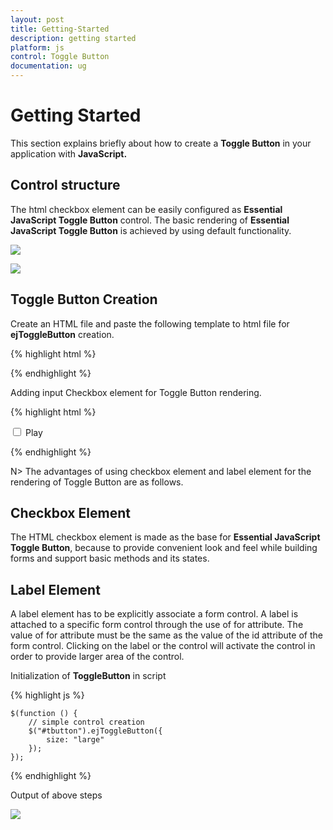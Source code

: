 ```yaml
---
layout: post
title: Getting-Started
description: getting started
platform: js
control: Toggle Button
documentation: ug
---
```


# Getting Started

This section explains briefly about how to create a **Toggle Button** in your application with **JavaScript.** 

## Control structure

The html checkbox element can be easily configured as **Essential JavaScript Toggle Button** control. The basic rendering of **Essential JavaScript Toggle Button** is achieved by using default functionality.

![]("/js/ToggleButton/Getting-Started_images/Getting-Started_img1.png") 



![]("/js/ToggleButton/Getting-Started_images/Getting-Started_img2.png") 



## Toggle Button Creation



Create an HTML file and paste the following template to html file for **ejToggleButton** creation.

{% highlight html %}

<!DOCTYPE html>
<html>
<head>
    <title>Getting Started Essential JS</title>
    <!-- Style sheet for default theme (flat azure) -->
    <link href="http://cdn.syncfusion.com/{{ site.releaseversion }}/js/web/flat-azure/ej.web.all.min.css" rel="stylesheet" />
    <!--Scripts-->
    <script src="http://cdn.syncfusion.com/js/assets/external/jquery-1.10.2.min.js"></script>
    <script src="http://cdn.syncfusion.com/{{ site.releaseversion }}/js/web/ej.web.all.min.js"></script>
    <!--Add custom scripts here -->
</head>
<body>
    <!--add Toggle Button element here-->
</body>
</html>


{% endhighlight %}



Adding input Checkbox element for Toggle Button rendering.



{% highlight html %}

<input type="checkbox" id="tbutton"/>
<label for="tbutton">Play</label>


{% endhighlight %}



N> The advantages of using checkbox element and label element for the rendering of Toggle Button are as follows.



## Checkbox Element

The HTML checkbox element is made as the base for **Essential JavaScript Toggle Button**, because to provide convenient look and feel while building forms and support basic methods and its states.

## Label Element

A label element has to be explicitly associate a form control. A label is attached to a specific form control through the use of for attribute. The value of for attribute must be the same as the value of the id attribute of the form control. Clicking on the label or the control will activate the control in order to provide larger area of the control.



Initialization of **ToggleButton** in script



{% highlight js %}



    $(function () {
        // simple control creation
        $("#tbutton").ejToggleButton({
            size: "large"
        });
    });



{% endhighlight %}



Output of above steps



![]("/js/ToggleButton/Getting-Started_images/Getting-Started_img4.png") 



